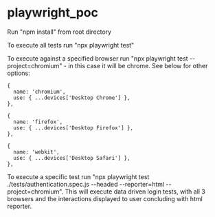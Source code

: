 ﻿# playwright_poc

Run "npm install" from root directory

To execute all tests run "npx playwright test"

To execute against a specified browser run "npx playwright test --project=chromium" - in this case it will be chrome. See below for other options:

    {
      name: 'chromium',
      use: { ...devices['Desktop Chrome'] },
    },

    {
      name: 'firefox',
      use: { ...devices['Desktop Firefox'] },
    },

    {
      name: 'webkit',
      use: { ...devices['Desktop Safari'] },
    },

To execute a specific test run "npx playwright test ./tests/authentication.spec.js --headed --reporter=html --project=chromium". This will execute data driven login tests, with all 3 browsers and the interactions displayed to user concluding with html reporter.
